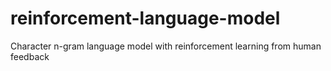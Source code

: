 # reinforcement-language-model
Character n-gram language model with reinforcement learning from human feedback
